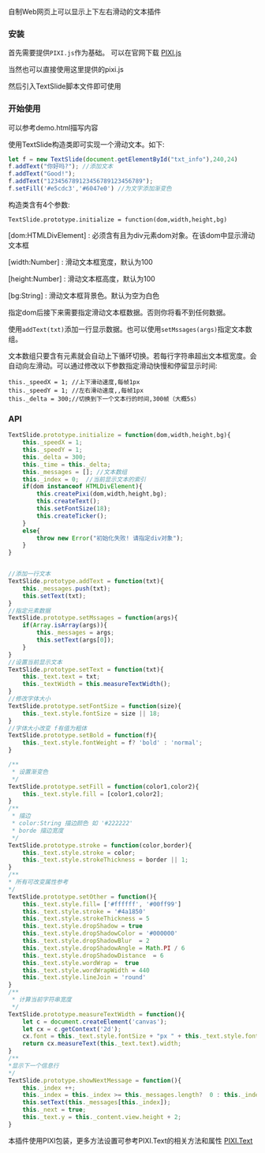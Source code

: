 自制Web网页上可以显示上下左右滑动的文本插件

### 安装

首先需要提供`PIXI.js`作为基础。 可以在官网下载 <a href="https://github.com/pixijs/pixijs/releases">PIXI.js</a>

当然也可以直接使用这里提供的pixi.js

然后引入TextSlide脚本文件即可使用

### 开始使用

可以参考demo.html描写内容


使用TextSlide构造类即可实现一个滑动文本。如下:


```js
let f = new TextSlide(document.getElementById("txt_info"),240,24)
f.addText("你好吗?"); //添加文本
f.addText("Good!");
f.addText("123456789123456789123456789");
f.setFill('#e5cdc3','#6047e0') //为文字添加渐变色
```

构造类含有4个参数:

`TextSlide.prototype.initialize = function(dom,width,height,bg)`

[dom:HTMLDivElement] : 必须含有且为div元素dom对象。在该dom中显示滑动文本框

[width:Number] : 滑动文本框宽度，默认为100

[height:Number] : 滑动文本框高度，默认为100

[bg:String] : 滑动文本框背景色。默认为空为白色

指定dom后接下来需要指定滑动文本框数据。否则你将看不到任何数据。

使用`addText(txt)`添加一行显示数据。也可以使用`setMssages(args)`指定文本数组。

文本数组只要含有元素就会自动上下循环切换。若每行字符串超出文本框宽度。会自动向左滑动。可以通过修改以下参数指定滑动快慢和停留显示时间:

```
this._speedX = 1; //上下滑动速度,每帧1px
this._speedY = 1; //左右滑动速度,,每帧1px
this._delta = 300;//切换到下一个文本行的时间,300帧（大概5s）
```

### API

```js
TextSlide.prototype.initialize = function(dom,width,height,bg){
    this._speedX = 1;
    this._speedY = 1;
    this._delta = 300;
    this._time = this._delta;
    this._messages = []; //文本数组
    this._index = 0;  //当前显示文本的索引
    if(dom instanceof HTMLDivElement){
        this.createPixi(dom,width,height,bg);
        this.createText();
        this.setFontSize(18);
        this.createTicker();
    }
    else{
        throw new Error("初始化失败! 请指定div对象");
    }
}


//添加一行文本
TextSlide.prototype.addText = function(txt){
    this._messages.push(txt);
    this.setText(txt);
}
//指定元素数据
TextSlide.prototype.setMssages = function(args){
    if(Array.isArray(args)){
        this._messages = args;
        this.setText(args[0]);
    }
}
//设置当前显示文本
TextSlide.prototype.setText = function(txt){
    this._text.text = txt;
    this._textWidth = this.measureTextWidth();
}
//修改字体大小
TextSlide.prototype.setFontSize = function(size){
    this._text.style.fontSize = size || 18;
}
//字体大小改变 f有值为粗体
TextSlide.prototype.setBold = function(f){
    this._text.style.fontWeight = f? 'bold' : 'normal';
}

/**
 * 设置渐变色
 */
TextSlide.prototype.setFill = function(color1,color2){
    this._text.style.fill = [color1,color2];
}
/**
 * 描边
 * color:String 描边颜色 如 '#222222'
 * borde 描边宽度
 */
TextSlide.prototype.stroke = function(color,border){
    this._text.style.stroke = color;
    this._text.style.strokeThickness = border || 1;
}
/**
* 所有可改变属性参考
*/
TextSlide.prototype.setOther = function(){
    this._text.style.fill= ['#ffffff', '#00ff99']
    this._text.style.stroke = '#4a1850'
    this._text.style.strokeThickness = 5
    this._text.style.dropShadow = true
    this._text.style.dropShadowColor = '#000000'
    this._text.style.dropShadowBlur  = 2
    this._text.style.dropShadowAngle = Math.PI / 6
    this._text.style.dropShadowDistance  = 6
    this._text.style.wordWrap =  true
    this._text.style.wordWrapWidth = 440
    this._text.style.lineJoin = 'round'
}
/**
 * 计算当前字符串宽度
 */
TextSlide.prototype.measureTextWidth = function(){
    let c = document.createElement('canvas');
    let cx = c.getContext('2d');
    cx.font = this._text.style.fontSize + "px " + this._text.style.fontFamily
    return cx.measureText(this._text.text).width;
}
/**
*显示下一个信息行
*/
TextSlide.prototype.showNextMessage = function(){
    this._index ++;
    this._index = this._index >= this._messages.length?  0 : this._index;
    this.setText(this._messages[this._index]);
    this._next = true;
    this._text.y = this._content.view.height + 2;
}
```

本插件使用PIXI包装，更多方法设置可参考PIXI.Text的相关方法和属性 [PIXI.Text](https://pixijs.download/release/docs/PIXI.Text.html)

